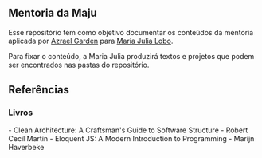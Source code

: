 <h2> Mentoria da Maju </h2>

Esse repositório tem como objetivo documentar os conteúdos da mentoria aplicada por [Azrael Garden](https://www.linkedin.com/in/azrael-garden/) para [Maria Julia Lobo](https://www.linkedin.com/in/mariajulialobo/).

Para fixar o conteúdo, a Maria Julia produzirá textos e projetos que podem ser encontrados nas pastas do repositório.

<h2> Referências </h2>

<h3> Livros </h3>
- Clean Architecture: A Craftsman's Guide to Software Structure - Robert Cecil Martin
- Eloquent JS: A Modern Introduction to Programming - Marijn Haverbeke
